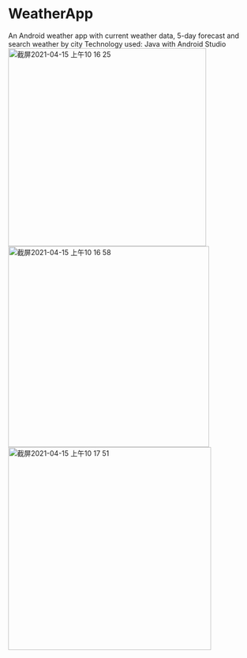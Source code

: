 # WeatherApp
An Android weather app with current weather data, 5-day forecast and search weather by city
Technology used: Java with Android Studio
<img width="401" alt="截屏2021-04-15 上午10 16 25" src="https://user-images.githubusercontent.com/44350221/114911730-238cf500-9dd4-11eb-8a11-3ec33ed5f0cd.png">
<img width="407" alt="截屏2021-04-15 上午10 16 58" src="https://user-images.githubusercontent.com/44350221/114911775-2d165d00-9dd4-11eb-90bf-0a9dc0143655.png">
<img width="411" alt="截屏2021-04-15 上午10 17 51" src="https://user-images.githubusercontent.com/44350221/114911793-30a9e400-9dd4-11eb-9532-79e136e0a1aa.png">
